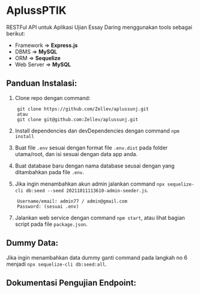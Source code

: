 # AplussPTIK 

RESTFul API untuk Aplikasi Ujian Essay Daring menggunakan tools sebagai berikut:

- Framework => **Express.js**
- DBMS => **MySQL**
- ORM => **Sequelize**
- Web Server => **MySQL**

## Panduan Instalasi:

1. Clone repo dengan command:

```
    git clone https://github.com/Zellev/aplussunj.git
    atau
    git clone git@github.com:Zellev/aplussunj.git
```

2. Install dependencies dan devDependencies dengan command `npm install`

3. Buat file `.env` sesuai dengan format file `.env.dist` pada folder utama/root, dan isi sesuai dengan data app anda.

4. Buat database baru dengan nama database seusai dengan yang ditambahkan pada file `.env`.

5. Jika ingin menambahkan akun admin jalankan command `npx sequelize-cli db:seed --seed 20211011113610-admin-seeder.js`.

```
    Username/email: admin77 / admin@gmail.com
    Password: (sesuai .env)
```

7. Jalankan web service dengan command `npm start`, atau lihat bagian script pada file `package.json`.

## Dummy Data:

Jika ingin menambahkan data dummy ganti command pada langkah no 6 menjadi `npx sequelize-cli db:seed:all`.

## Dokumentasi Pengujian Endpoint: